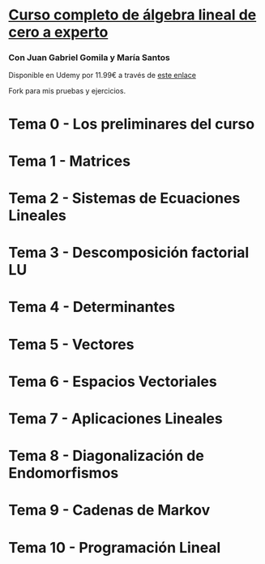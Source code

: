 # [Curso completo de álgebra lineal de cero a experto](https://www.udemy.com/draft/2028276/?couponCode=GITHUB_PROMO)
### Con Juan Gabriel Gomila y María Santos

Disponible en Udemy por 11.99€ a través de [este enlace](https://www.udemy.com/draft/2028276/?couponCode=GITHUB_PROMO)

Fork para mis pruebas y ejercicios. 

# Tema 0 - Los preliminares del curso

# Tema 1 - Matrices

# Tema 2 - Sistemas de Ecuaciones Lineales

# Tema 3 - Descomposición factorial LU

# Tema 4 - Determinantes

# Tema 5 - Vectores

# Tema 6 - Espacios Vectoriales

# Tema 7 - Aplicaciones Lineales

# Tema 8 - Diagonalización de Endomorfismos

# Tema 9 - Cadenas de Markov

# Tema 10 - Programación Lineal







